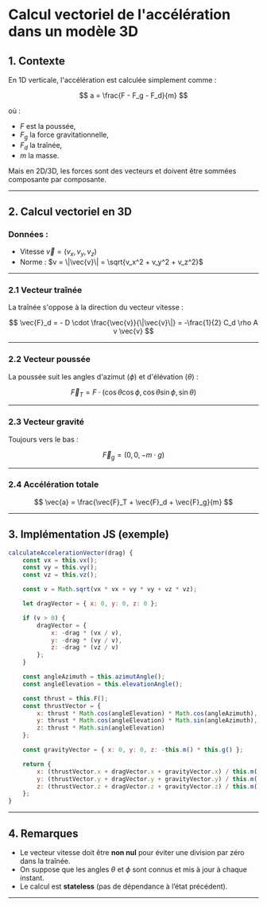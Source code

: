 
# Calcul vectoriel de l'accélération dans un modèle 3D

## 1. Contexte

En 1D verticale, l'accélération est calculée simplement comme :

$$
a = \frac{F - F_g - F_d}{m}
$$

où :
- $F$ est la poussée,
- $F_g$ la force gravitationnelle,
- $F_d$ la traînée,
- $m$ la masse.

Mais en 2D/3D, les forces sont des vecteurs et doivent être sommées composante par composante.

---

## 2. Calcul vectoriel en 3D

### Données :
- Vitesse $\vec{v} = (v_x, v_y, v_z)$
- Norme : $v = \|\vec{v}\| = \sqrt{v_x^2 + v_y^2 + v_z^2}$

---

### 2.1 Vecteur traînée

La traînée s'oppose à la direction du vecteur vitesse :

$$
\vec{F}_d = - D \cdot \frac{\vec{v}}{\|\vec{v}\|} = -\frac{1}{2} C_d \rho A v \vec{v}
$$

---

### 2.2 Vecteur poussée

La poussée suit les angles d'azimut ($\phi$) et d'élévation ($\theta$) :

$$
\vec{F}_T = F \cdot (\cos\theta \cos\phi, \cos\theta \sin\phi, \sin\theta)
$$

---

### 2.3 Vecteur gravité

Toujours vers le bas :

$$
\vec{F}_g = (0, 0, -m \cdot g)
$$

---

### 2.4 Accélération totale

$$
\vec{a} = \frac{\vec{F}_T + \vec{F}_d + \vec{F}_g}{m}
$$

---

## 3. Implémentation JS (exemple)

```javascript
calculateAccelerationVector(drag) {
    const vx = this.vx();
    const vy = this.vy();
    const vz = this.vz();

    const v = Math.sqrt(vx * vx + vy * vy + vz * vz);

    let dragVector = { x: 0, y: 0, z: 0 };

    if (v > 0) {
        dragVector = {
            x: -drag * (vx / v),
            y: -drag * (vy / v),
            z: -drag * (vz / v)
        };
    }

    const angleAzimuth = this.azimutAngle();
    const angleElevation = this.elevationAngle();

    const thrust = this.F();
    const thrustVector = {
        x: thrust * Math.cos(angleElevation) * Math.cos(angleAzimuth),
        y: thrust * Math.cos(angleElevation) * Math.sin(angleAzimuth),
        z: thrust * Math.sin(angleElevation)
    };

    const gravityVector = { x: 0, y: 0, z: -this.m() * this.g() };

    return {
        x: (thrustVector.x + dragVector.x + gravityVector.x) / this.m(),
        y: (thrustVector.y + dragVector.y + gravityVector.y) / this.m(),
        z: (thrustVector.z + dragVector.z + gravityVector.z) / this.m()
    };
}
```

---

## 4. Remarques
- Le vecteur vitesse doit être **non nul** pour éviter une division par zéro dans la traînée.
- On suppose que les angles $\theta$ et $\phi$ sont connus et mis à jour à chaque instant.
- Le calcul est **stateless** (pas de dépendance à l’état précédent).

---
